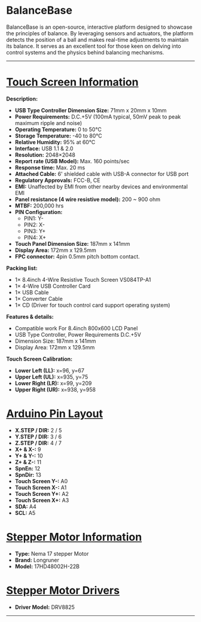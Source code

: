 # BalanceBase
BalanceBase is an open-source, interactive platform designed to showcase the principles of balance. By leveraging sensors and actuators, the platform detects the position of a ball and makes real-time adjustments to maintain its balance. It serves as an excellent tool for those keen on delving into control systems and the physics behind balancing mechanisms.

---

# [Touch Screen Information](https://a.co/d/4iOUJ0x)

**Description:**  
- **USB Type Controller Dimension Size:** 71mm x 20mm x 10mm
- **Power Requirements:** D.C.+5V (100mA typical, 50mV peak to peak maximum ripple and noise)
- **Operating Temperature:** 0 to 50°C
- **Storage Temperature:** -40 to 80°C
- **Relative Humidity:** 95% at 60°C
- **Interface:** USB 1.1 & 2.0
- **Resolution:** 2048×2048
- **Report rate (USB Model):** Max. 160 points/sec
- **Response time:** Max. 20 ms
- **Attached Cable:** 6' shielded cable with USB-A connector for USB port
- **Regulatory Approvals:** FCC-B, CE
- **EMI:** Unaffected by EMI from other nearby devices and environmental EMI
- **Panel resistance (4 wire resistive model):** 200 ~ 900 ohm
- **MTBF:** 200,000 hrs
- **PIN Configuration:**  
  - PIN1: Y-
  - PIN2: X-
  - PIN3: Y+
  - PIN4: X+
- **Touch Panel Dimension Size:** 187mm x 141mm
- **Display Area:** 172mm x 129.5mm
- **FPC connector:** 4pin 0.5mm pitch bottom contact.

**Packing list:**  
- 1× 8.4inch 4-Wire Resistive Touch Screen VS084TP-A1
- 1× 4-Wire USB Controller Card
- 1× USB Cable
- 1× Converter Cable
- 1× CD (Driver for touch control card support operating system)

**Features & details:**  
- Compatible work For 8.4inch 800x600 LCD Panel
- USB Type Controller, Power Requirements D.C.+5V
- Dimension Size: 187mm x 141mm
- Display Area: 172mm x 129.5mm

**Touch Screen Calibration:**  
- **Lower Left (LL):** x=96, y=67
- **Upper Left (UL):** x=935, y=75
- **Lower Right (LR):** x=99, y=209
- **Upper Right (UR):** x=938, y=958

# [Arduino Pin Layout](https://a.co/d/47rSNOO)

- **X.STEP / DIR:** 2 / 5
- **Y.STEP / DIR:** 3 / 6
- **Z.STEP / DIR:** 4 / 7
- **X+ & X-:** 9
- **Y+ & Y-:** 10
- **Z+ & Z-:** 11
- **SpnEn:** 12
- **SpnDir:** 13
- **Touch Screen Y-:** A0
- **Touch Screen X-:** A1
- **Touch Screen Y+:** A2
- **Touch Screen X+:** A3
- **SDA:** A4
- **SCL:** A5

# [Stepper Motor Information](https://a.co/d/27g35WD)

- **Type:** Nema 17 stepper Motor
- **Brand:** Longruner
- **Model:** 17HD48002H-22B

# [Stepper Motor Drivers](https://a.co/d/27g35WD)

- **Driver Model:** DRV8825

---
